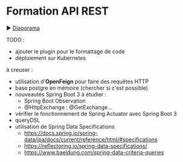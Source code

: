 # Formation API REST

:arrow_forward: [Diaporama](https://gaetan-varlet.github.io/formation-api-rest/)

TODO :

- ajouter le plugin pour le formattage de code
- déploiement sur Kubernetes

à creuser :

- utilisation d'**OpenFeign** pour faire des requêtes HTTP
- base postgre en mémoire (chercher si c'est possible)
- nouveautés Spring Boot 3 à étudier :
  - Spring Boot Observation
  - @HttpExchange : @GetExchange...
- vérifier le fonctionnement de Spring Actuator avec Spring Boot 3
- queryDSL
- utilisation de Spring Data Specifications
  - <https://docs.spring.io/spring-data/jpa/docs/current/reference/html/#specifications>
  - <https://reflectoring.io/spring-data-specifications/>
  - <https://www.baeldung.com/spring-data-criteria-queries>
